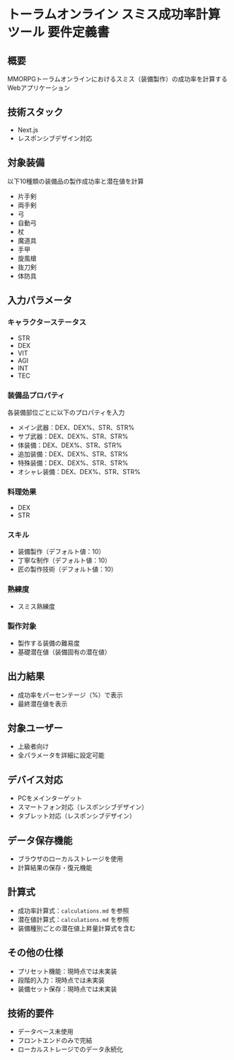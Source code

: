 # トーラムオンライン スミス成功率計算ツール 要件定義書

## 概要
MMORPGトーラムオンラインにおけるスミス（装備製作）の成功率を計算するWebアプリケーション

## 技術スタック
- Next.js
- レスポンシブデザイン対応

## 対象装備
以下10種類の装備品の製作成功率と潜在値を計算
- 片手剣
- 両手剣
- 弓
- 自動弓
- 杖
- 魔道具
- 手甲
- 旋風槍
- 抜刀剣
- 体防具

## 入力パラメータ

### キャラクターステータス
- STR
- DEX
- VIT
- AGI
- INT
- TEC

### 装備品プロパティ
各装備部位ごとに以下のプロパティを入力
- メイン武器：DEX、DEX%、STR、STR%
- サブ武器：DEX、DEX%、STR、STR%
- 体装備：DEX、DEX%、STR、STR%
- 追加装備：DEX、DEX%、STR、STR%
- 特殊装備：DEX、DEX%、STR、STR%
- オシャレ装備：DEX、DEX%、STR、STR%

### 料理効果
- DEX
- STR

### スキル
- 装備製作（デフォルト値：10）
- 丁寧な制作（デフォルト値：10）
- 匠の製作技術（デフォルト値：10）

### 熟練度
- スミス熟練度

### 製作対象
- 製作する装備の難易度
- 基礎潜在値（装備固有の潜在値）

## 出力結果
- 成功率をパーセンテージ（%）で表示
- 最終潜在値を表示

## 対象ユーザー
- 上級者向け
- 全パラメータを詳細に設定可能

## デバイス対応
- PCをメインターゲット
- スマートフォン対応（レスポンシブデザイン）
- タブレット対応（レスポンシブデザイン）

## データ保存機能
- ブラウザのローカルストレージを使用
- 計算結果の保存・復元機能

## 計算式
- 成功率計算式：`calculations.md` を参照
- 潜在値計算式：`calculations.md` を参照
- 装備種別ごとの潜在値上昇量計算式を含む

## その他の仕様
- プリセット機能：現時点では未実装
- 段階的入力：現時点では未実装
- 装備セット保存：現時点では未実装

## 技術的要件
- データベース未使用
- フロントエンドのみで完結
- ローカルストレージでのデータ永続化